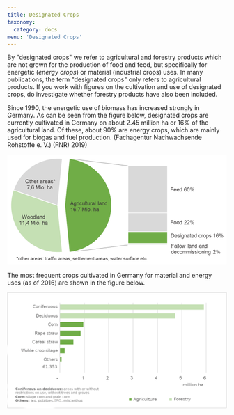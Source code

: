 ```yaml
---
title: Designated Crops
taxonomy:
  category: docs
menu: 'Designated Crops'
---
```


By "designated crops" we refer to agricultural and forestry products which are not grown for the production of food and feed, but specifically for energetic (*energy crops*) or material (industrial crops) uses. In many publications, the term "designated crops" only refers to agricultural products. If you work with figures on the cultivation and use of designated crops, do investigate whether forestry products have also been included. 

Since 1990, the energetic use of biomass has increased strongly in Germany. As can be seen from the figure below, designated crops are currently cultivated in Germany on about 2.45 million ha or 16% of the agricultural land. Of these, about 90% are energy crops, which are mainly used for biogas and fuel production. (Fachagentur Nachwachsende Rohstoffe e. V.) (FNR) 2019)

![](Skript_DBFZ_Flaechennutzung_en.png?lightbox=800&resize=600&classes=caption "Area utilisation in Germany 2016. Adapted from: FNR 2017 based on Statistisches Bundesamt")

The most frequent crops cultivated in Germany for material and energy uses (as of 2016) are shown in the figure below.

![](Skript_DBFZ_Anbauflaechen_en.png?lightbox=800&resize=500&classes=caption "Cultivated area for selected designated crops in Germany. Adapted from: Agriculture: Fachagentur Nachwachsende Rohstoffe e. V. 2018; Forestry: Thünen-Institut")
